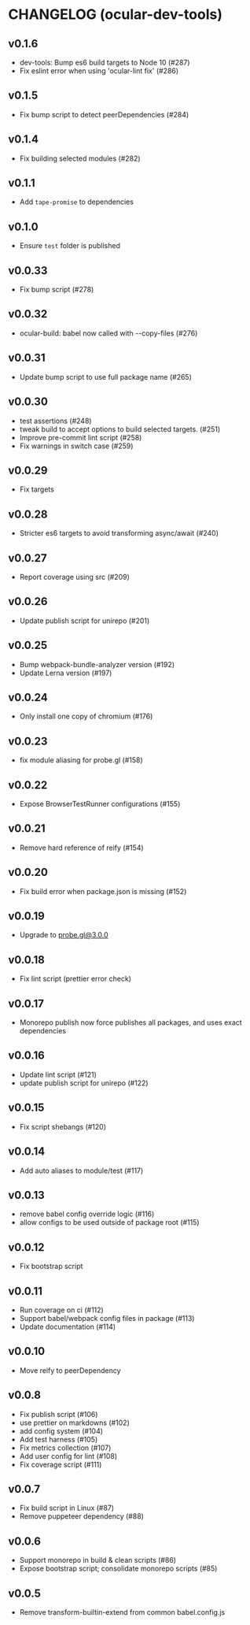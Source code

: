 # CHANGELOG (ocular-dev-tools)

## v0.1.6
- dev-tools: Bump es6 build targets to Node 10 (#287)
- Fix eslint error when using 'ocular-lint fix' (#286)

## v0.1.5
- Fix bump script to detect peerDependencies (#284)

## v0.1.4
- Fix building selected modules (#282)

## v0.1.1
- Add `tape-promise` to dependencies

## v0.1.0
- Ensure `test` folder is published

## v0.0.33
- Fix bump script (#278)

## v0.0.32
- ocular-build: babel now called with --copy-files (#276)

## v0.0.31
- Update bump script to use full package name (#265)

## v0.0.30
- test assertions (#248)
- tweak build to accept options to build selected targets. (#251)
- Improve pre-commit lint script (#258)
- Fix warnings in switch case (#259)

## v0.0.29
- Fix targets 

## v0.0.28
- Stricter es6 targets to avoid transforming async/await (#240)

## v0.0.27
- Report coverage using src (#209)

## v0.0.26
- Update publish script for unirepo (#201)

## v0.0.25
- Bump webpack-bundle-analyzer version (#192)
- Update Lerna version (#197)

## v0.0.24
- Only install one copy of chromium (#176)

## v0.0.23
- fix module aliasing for probe.gl (#158)

## v0.0.22
- Expose BrowserTestRunner configurations (#155)

## v0.0.21
- Remove hard reference of reify (#154)

## v0.0.20
- Fix build error when package.json is missing (#152)

## v0.0.19
- Upgrade to probe.gl@3.0.0

## v0.0.18
- Fix lint script (prettier error check)

## v0.0.17
- Monorepo publish now force publishes all packages, and uses exact dependencies

## v0.0.16
- Update lint script (#121)
- update publish script for unirepo (#122)

## v0.0.15
- Fix script shebangs (#120)

## v0.0.14
- Add auto aliases to module/test (#117)

## v0.0.13
- remove babel config override logic (#116)
- allow configs to be used outside of package root (#115)

## v0.0.12
- Fix bootstrap script

## v0.0.11
- Run coverage on ci (#112)
- Support babel/webpack config files in package (#113)
- Update documentation (#114)

## v0.0.10
- Move reify to peerDependency

## v0.0.8
- Fix publish script (#106)
- use prettier on markdowns (#102)
- add config system (#104)
- Add test harness (#105)
- Fix metrics collection (#107)
- Add user config for lint (#108)
- Fix coverage script (#111)

## v0.0.7
- Fix build script in Linux (#87)
- Remove puppeteer dependency (#88)

## v0.0.6
- Support monorepo in build & clean scripts (#86)
- Expose bootstrap script; consolidate monorepo scripts (#85)

## v0.0.5
- Remove transform-builtin-extend from common babel.config.js

